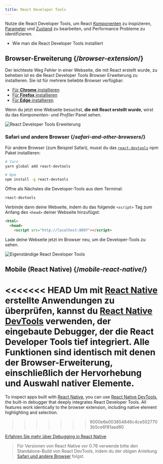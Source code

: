 ```yaml
---
title: React Developer Tools
---
```


<Intro>

Nutze die React Developer Tools, um React [Komponenten](/learn/your-first-component) zu inspizieren, [Parameter](/learn/passing-props-to-a-component) und [Zustand](/learn/state-a-components-memory) zu bearbeiten, und Performance Probleme zu identifizieren.

</Intro>

<YouWillLearn>

* Wie man die React Developer Tools installiert

</YouWillLearn>

## Browser-Erweiterung {/*browser-extension*/}

Der leichteste Weg Fehler in einer Webseite, die mit React erstellt wurde, zu beheben ist es die React Developer Tools Browser Erweiterung zu installieren. Sie ist für mehrere beliebte Browser verfügbar:

* [Für **Chrome** installieren](https://chrome.google.com/webstore/detail/react-developer-tools/fmkadmapgofadopljbjfkapdkoienihi?hl=en)
* [Für **Firefox** installieren](https://addons.mozilla.org/en-US/firefox/addon/react-devtools/)
* [Für **Edge** installieren](https://microsoftedge.microsoft.com/addons/detail/react-developer-tools/gpphkfbcpidddadnkolkpfckpihlkkil)

Wenn du jetzt eine Webseite besuchst, **die mit React erstellt wurde**, wirst du das _Komponenten_- und _Profiler_ Panel sehen.

![React Developer Tools Erweiterung](/images/docs/react-devtools-extension.png)

### Safari und andere Browser {/*safari-and-other-browsers*/}
Für andere Browser (zum Beispiel Safari), musst du das [`react-devtools`](https://www.npmjs.com/package/react-devtools) npm Paket installieren:
```bash
# Yarn
yarn global add react-devtools

# Npm
npm install -g react-devtools
```

Öffne als Nächstes die Developer-Tools aus dem Terminal:
```bash
react-devtools
```

Verbinde dann deine Webseite, indem du das folgende `<script>` Tag zum Anfang des `<head>` deiner Webseite hinzufügst:
```html {3}
<html>
  <head>
    <script src="http://localhost:8097"></script>
```

Lade deine Webseite jetzt im Browser neu, um die Developer-Tools zu sehen.

![Eigenständige React Developer Tools](/images/docs/react-devtools-standalone.png)

## Mobile (React Native) {/*mobile-react-native*/}

<<<<<<< HEAD
Um mit [React Native](https://reactnative.dev/) erstellte Anwendungen zu überprüfen, kannst du [React Native DevTools](https://reactnative.dev/docs/debugging/react-native-devtools) verwenden, der eingebaute Debugger, der die React Developer Tools tief integriert. Alle Funktionen sind identisch mit denen der Browser-Erweiterung, einschließlich der Hervorhebung und Auswahl nativer Elemente.
=======
To inspect apps built with [React Native](https://reactnative.dev/), you can use [React Native DevTools](https://reactnative.dev/docs/react-native-devtools), the built-in debugger that deeply integrates React Developer Tools. All features work identically to the browser extension, including native element highlighting and selection.
>>>>>>> 9000e6e003854846c4ce5027703b5ce6f81aad80

[Erfahren Sie mehr über Debugging in React Native](https://reactnative.dev/docs/debugging)

> Für Versionen von React Native vor 0.76 verwende bitte den Standalone-Build von React DevTools, indem du der obigen Anleitung [Safari und andere Browser](#safari-and-other-browsers) folgst.
